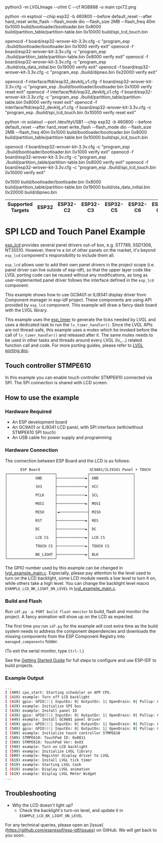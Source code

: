 python3 -m  LVGLImage --ofmt C --cf RGB888 -o main cpr72.png



 python -m esptool --chip esp32 -b 460800 --before default_reset --after hard_reset write_flash --flash_mode dio --flash_size 2MB --flash_freq 40m 0x1000 build/bootloader/bootloader.bin 0x8000 build/partition_table/partition-table.bin 0x10000 build/spi_lcd_touch.bin

openocd -f board/esp32-wrover-kit-3.3v.cfg -c "program_esp  ./build/bootloader/bootloader.bin 0x1000 verify exit"
openocd -f board/esp32-wrover-kit-3.3v.cfg -c "program_esp  ./build/partition_table/partition-table.bin 0x8000 verify exit"
openocd -f board/esp32-wrover-kit-3.3v.cfg -c "program_esp  ./build/ota_data_initial.bin 0x19000 verify exit"
openocd -f board/esp32-wrover-kit-3.3v.cfg -c "program_esp  ./build/dipneo.bin 0x20000 verify exit"




openocd -f interface/ftdi/esp32_devkitj_v1.cfg -f board/esp32-wrover-kit-3.3v.cfg -c "program_esp ./build/bootloader/bootloader.bin  0x1000 verify reset exit"
openocd -f interface/ftdi/esp32_devkitj_v1.cfg -f board/esp32-wrover-kit-3.3v.cfg -c "program_esp ./build/partition_table/partition-table.bin  0x8000 verify reset exit"
openocd -f interface/ftdi/esp32_devkitj_v1.cfg -f board/esp32-wrover-kit-3.3v.cfg -c "program_esp ./build/spi_lcd_touch.bin  0x10000 verify reset exit"



python -m solatool --port /dev/ttyUSB1 --chip esp32 -b 460800 --before default_reset --after hard_reset write_flash --flash_mode dio --flash_size 2MB --flash_freq 40m 0x1000 build/bootloader/bootloader.bin 0x8000 build/partition_table/partition-table.bin 0x10000 build/spi_lcd_touch.bin

openocd -f board/esp32-wrover-kit-3.3v.cfg -c "program_esp  ./build/bootloader/bootloader.bin 0x1000 verify exit"
openocd -f board/esp32-wrover-kit-3.3v.cfg -c "program_esp  ./build/partition_table/partition-table.bin 0x8000 verify exit"
openocd -f board/esp32-wrover-kit-3.3v.cfg -c "program_esp  ./build/spi_lcd_touch.bin 0x10000 verify exit"

0x1000 build/bootloader/bootloader.bin 0x8000 build/partition_table/partition-table.bin 0x19000 build/ota_data_initial.bin 0x20000 build/dipneo.bin

| Supported Targets | ESP32 | ESP32-C2 | ESP32-C3 | ESP32-C5 | ESP32-C6 | ESP32-C61 | ESP32-H2 | ESP32-P4 | ESP32-S2 | ESP32-S3 |
| ----------------- | ----- | -------- | -------- | -------- | -------- | --------- | -------- | -------- | -------- | -------- |

# SPI LCD and Touch Panel Example

[esp_lcd](https://docs.espressif.com/projects/esp-idf/en/latest/esp32/api-reference/peripherals/lcd.html) provides several panel drivers out-of box, e.g. ST7789, SSD1306, NT35510. However, there're a lot of other panels on the market, it's beyond `esp_lcd` component's responsibility to include them all.

`esp_lcd` allows user to add their own panel drivers in the project scope (i.e. panel driver can live outside of esp-idf), so that the upper layer code like LVGL porting code can be reused without any modifications, as long as user-implemented panel driver follows the interface defined in the `esp_lcd` component.

This example shows how to use GC9A01 or ILI9341 display driver from Component manager in esp-idf project. These components are using API provided by `esp_lcd` component. This example will draw a fancy dash board with the LVGL library.

This example uses the [esp_timer](https://docs.espressif.com/projects/esp-idf/en/latest/esp32/api-reference/system/esp_timer.html) to generate the ticks needed by LVGL and uses a dedicated task to run the `lv_timer_handler()`. Since the LVGL APIs are not thread-safe, this example uses a mutex which be invoked before the call of `lv_timer_handler()` and released after it. The same mutex needs to be used in other tasks and threads around every LVGL (lv_...) related function call and code. For more porting guides, please refer to [LVGL porting doc](https://docs.lvgl.io/master/porting/index.html).

## Touch controller STMPE610

In this example you can enable touch controller STMPE610 connected via SPI. The SPI connection is shared with LCD screen.

## How to use the example

### Hardware Required

* An ESP development board
* An GC9A01 or ILI9341 LCD panel, with SPI interface (with/without STMPE610 SPI touch)
* An USB cable for power supply and programming

### Hardware Connection

The connection between ESP Board and the LCD is as follows:

```
       ESP Board                       GC9A01/ILI9341 Panel + TOUCH
┌──────────────────────┐              ┌────────────────────┐
│             GND      ├─────────────►│ GND                │
│                      │              │                    │
│             3V3      ├─────────────►│ VCC                │
│                      │              │                    │
│             PCLK     ├─────────────►│ SCL                │
│                      │              │                    │
│             MOSI     ├─────────────►│ MOSI               │
│                      │              │                    │
│             MISO     |◄─────────────┤ MISO               │
│                      │              │                    │
│             RST      ├─────────────►│ RES                │
│                      │              │                    │
│             DC       ├─────────────►│ DC                 │
│                      │              │                    │
│             LCD CS   ├─────────────►│ LCD CS             │
│                      │              │                    │
│             TOUCH CS ├─────────────►│ TOUCH CS           │
│                      │              │                    │
│             BK_LIGHT ├─────────────►│ BLK                │
└──────────────────────┘              └────────────────────┘
```

The GPIO number used by this example can be changed in [lvgl_example_main.c](main/spi_lcd_touch_example_main.c).
Especially, please pay attention to the level used to turn on the LCD backlight, some LCD module needs a low level to turn it on, while others take a high level. You can change the backlight level macro `EXAMPLE_LCD_BK_LIGHT_ON_LEVEL` in [lvgl_example_main.c](main/spi_lcd_touch_example_main.c).

### Build and Flash

Run `idf.py -p PORT build flash monitor` to build, flash and monitor the project. A fancy animation will show up on the LCD as expected.

The first time you run `idf.py` for the example will cost extra time as the build system needs to address the component dependencies and downloads the missing components from the ESP Component Registry into `managed_components` folder.

(To exit the serial monitor, type ``Ctrl-]``.)

See the [Getting Started Guide](https://docs.espressif.com/projects/esp-idf/en/latest/get-started/index.html) for full steps to configure and use ESP-IDF to build projects.

### Example Output

```bash
...
I (409) cpu_start: Starting scheduler on APP CPU.
I (419) example: Turn off LCD backlight
I (419) gpio: GPIO[2]| InputEn: 0| OutputEn: 1| OpenDrain: 0| Pullup: 0| Pulldown: 0| Intr:0
I (429) example: Initialize SPI bus
I (439) example: Install panel IO
I (439) gpio: GPIO[5]| InputEn: 0| OutputEn: 1| OpenDrain: 0| Pullup: 0| Pulldown: 0| Intr:0
I (449) example: Install GC9A01 panel driver
I (459) gpio: GPIO[3]| InputEn: 0| OutputEn: 1| OpenDrain: 0| Pullup: 0| Pulldown: 0| Intr:0
I (589) gpio: GPIO[0]| InputEn: 0| OutputEn: 1| OpenDrain: 0| Pullup: 0| Pulldown: 0| Intr:0
I (589) example: Initialize touch controller STMPE610
I (589) STMPE610: TouchPad ID: 0x0811
I (589) STMPE610: TouchPad Ver: 0x03
I (599) example: Turn on LCD backlight
I (599) example: Initialize LVGL library
I (609) example: Register display driver to LVGL
I (619) example: Install LVGL tick timer
I (619) example: Starting LVGL task
I (619) example: Display LVGL animation
I (619) example: Display LVGL Meter Widget
...
```


## Troubleshooting

* Why the LCD doesn't light up?
  * Check the backlight's turn-on level, and update it in `EXAMPLE_LCD_BK_LIGHT_ON_LEVEL`

For any technical queries, please open an [issue] (https://github.com/espressif/esp-idf/issues) on GitHub. We will get back to you soon.
